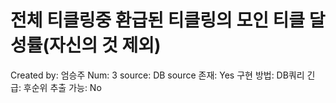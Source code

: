 # 전체 티클링중 환급된 티클링의 모인 티클 달성률(자신의 것 제외)

Created by: 엄승주
Num: 3
source: DB
source 존재: Yes
구현 방법: DB쿼리
긴급: 후순위
추출 가능: No